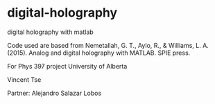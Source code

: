# digital-holography
digital holography with matlab

Code used are based from 
Nemetallah, G. T., Aylo, R., & Williams, L. A. (2015). Analog and digital holography with MATLAB. SPIE press.

For Phys 397 project
University of Alberta

Vincent Tse

Partner: Alejandro Salazar Lobos
